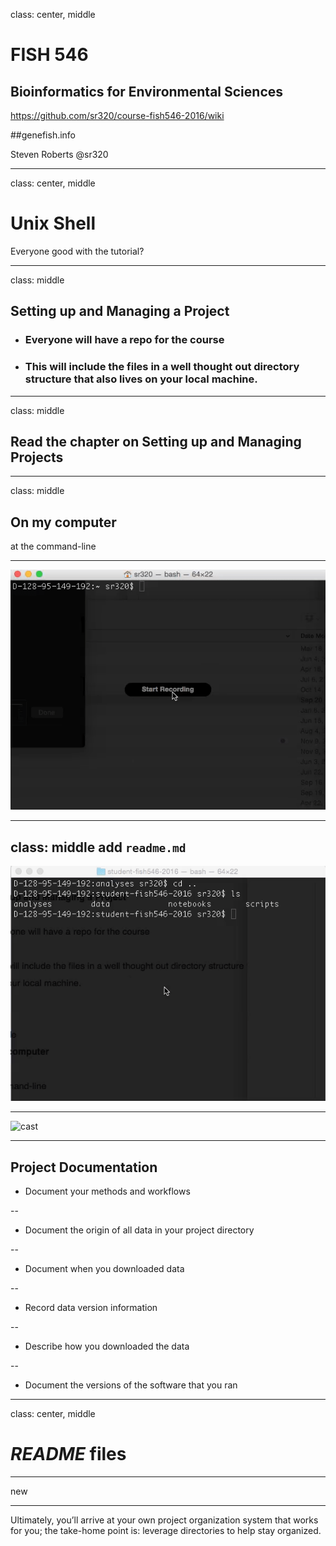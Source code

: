 class: center, middle

# FISH 546 
## Bioinformatics for Environmental Sciences

https://github.com/sr320/course-fish546-2016/wiki

##genefish.info

Steven Roberts
@sr320

---
class: center, middle
# Unix Shell

Everyone good with the tutorial?

---
class: middle


## Setting up and Managing a Project

- ### Everyone will have a repo for the course

- ### This will include the files in a well thought out directory structure that also lives on your local machine.

---

class: middle
## Read the chapter on Setting up and Managing Projects


---
class: middle
## On my computer

at the command-line

---

![cast](../img/setting-up-project.gif)

---
class: middle
add `readme.md`
---

![cast](../img/readme.gif)

---
![cast](../img/github-add.gif)

---
## Project Documentation

-  Document your methods and workflows

--

- Document the origin of all data in your project directory

--

- Document when you downloaded data

--

- Record data version information

--

- Describe how you downloaded the data

--

- Document the versions of the software that you ran


---

class: center, middle
 
 # _README_ files
 
---
 
new
 
---

Ultimately, you’ll arrive at your own project organization system that works for you; the take-home point is: leverage directories to help stay organized.
 
